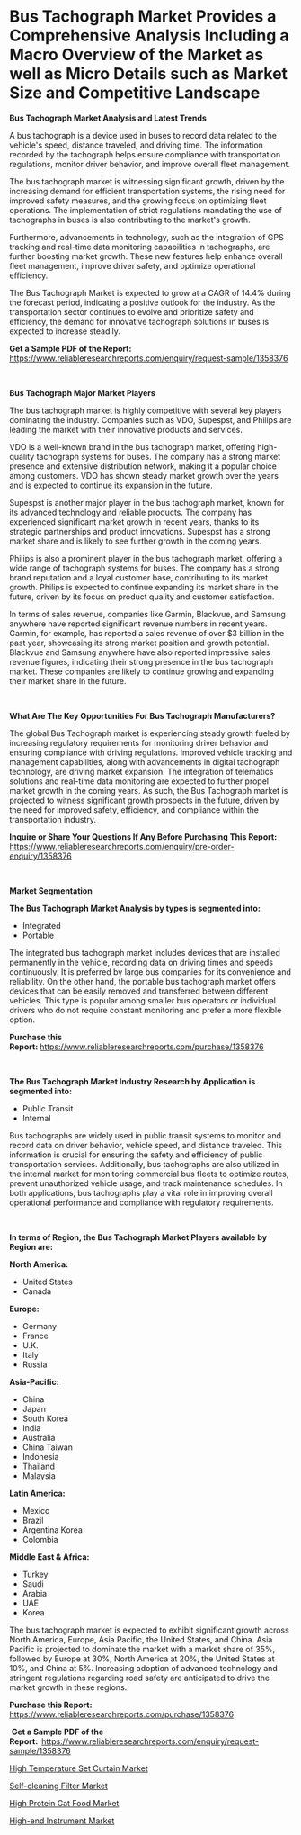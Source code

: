 <p><h1>Bus Tachograph Market Provides a Comprehensive Analysis Including a Macro Overview of the Market as well as Micro Details such as Market Size and Competitive Landscape</h1></p><p><strong>Bus Tachograph Market Analysis and Latest Trends</strong></p>
<p><p>A bus tachograph is a device used in buses to record data related to the vehicle's speed, distance traveled, and driving time. The information recorded by the tachograph helps ensure compliance with transportation regulations, monitor driver behavior, and improve overall fleet management.</p><p>The bus tachograph market is witnessing significant growth, driven by the increasing demand for efficient transportation systems, the rising need for improved safety measures, and the growing focus on optimizing fleet operations. The implementation of strict regulations mandating the use of tachographs in buses is also contributing to the market's growth.</p><p>Furthermore, advancements in technology, such as the integration of GPS tracking and real-time data monitoring capabilities in tachographs, are further boosting market growth. These new features help enhance overall fleet management, improve driver safety, and optimize operational efficiency.</p><p>The Bus Tachograph Market is expected to grow at a CAGR of 14.4% during the forecast period, indicating a positive outlook for the industry. As the transportation sector continues to evolve and prioritize safety and efficiency, the demand for innovative tachograph solutions in buses is expected to increase steadily.</p></p>
<p><strong>Get a Sample PDF of the Report:&nbsp;</strong> <a href="https://www.reliableresearchreports.com/enquiry/request-sample/1358376">https://www.reliableresearchreports.com/enquiry/request-sample/1358376</a></p>
<p>&nbsp;</p>
<p><strong>Bus Tachograph Major Market Players</strong></p>
<p><p>The bus tachograph market is highly competitive with several key players dominating the industry. Companies such as VDO, Supespst, and Philips are leading the market with their innovative products and services. </p><p>VDO is a well-known brand in the bus tachograph market, offering high-quality tachograph systems for buses. The company has a strong market presence and extensive distribution network, making it a popular choice among customers. VDO has shown steady market growth over the years and is expected to continue its expansion in the future.</p><p>Supespst is another major player in the bus tachograph market, known for its advanced technology and reliable products. The company has experienced significant market growth in recent years, thanks to its strategic partnerships and product innovations. Supespst has a strong market share and is likely to see further growth in the coming years.</p><p>Philips is also a prominent player in the bus tachograph market, offering a wide range of tachograph systems for buses. The company has a strong brand reputation and a loyal customer base, contributing to its market growth. Philips is expected to continue expanding its market share in the future, driven by its focus on product quality and customer satisfaction.</p><p>In terms of sales revenue, companies like Garmin, Blackvue, and Samsung anywhere have reported significant revenue numbers in recent years. Garmin, for example, has reported a sales revenue of over $3 billion in the past year, showcasing its strong market position and growth potential. Blackvue and Samsung anywhere have also reported impressive sales revenue figures, indicating their strong presence in the bus tachograph market. These companies are likely to continue growing and expanding their market share in the future.</p></p>
<p>&nbsp;</p>
<p><strong>What Are The Key Opportunities For Bus Tachograph Manufacturers?</strong></p>
<p><p>The global Bus Tachograph market is experiencing steady growth fueled by increasing regulatory requirements for monitoring driver behavior and ensuring compliance with driving regulations. Improved vehicle tracking and management capabilities, along with advancements in digital tachograph technology, are driving market expansion. The integration of telematics solutions and real-time data monitoring are expected to further propel market growth in the coming years. As such, the Bus Tachograph market is projected to witness significant growth prospects in the future, driven by the need for improved safety, efficiency, and compliance within the transportation industry.</p></p>
<p><strong>Inquire or Share Your Questions If Any Before Purchasing This Report:</strong> <a href="https://www.reliableresearchreports.com/enquiry/pre-order-enquiry/1358376">https://www.reliableresearchreports.com/enquiry/pre-order-enquiry/1358376</a></p>
<p>&nbsp;</p>
<p><strong>Market Segmentation</strong></p>
<p><strong>The Bus Tachograph Market Analysis by types is segmented into:</strong></p>
<p><ul><li>Integrated</li><li>Portable</li></ul></p>
<p><p>The integrated bus tachograph market includes devices that are installed permanently in the vehicle, recording data on driving times and speeds continuously. It is preferred by large bus companies for its convenience and reliability. On the other hand, the portable bus tachograph market offers devices that can be easily removed and transferred between different vehicles. This type is popular among smaller bus operators or individual drivers who do not require constant monitoring and prefer a more flexible option.</p></p>
<p><strong>Purchase this Report:&nbsp;</strong><a href="https://www.reliableresearchreports.com/purchase/1358376">https://www.reliableresearchreports.com/purchase/1358376</a></p>
<p>&nbsp;</p>
<p><strong>The Bus Tachograph Market Industry Research by Application is segmented into:</strong></p>
<p><ul><li>Public Transit</li><li>Internal</li></ul></p>
<p><p>Bus tachographs are widely used in public transit systems to monitor and record data on driver behavior, vehicle speed, and distance traveled. This information is crucial for ensuring the safety and efficiency of public transportation services. Additionally, bus tachographs are also utilized in the internal market for monitoring commercial bus fleets to optimize routes, prevent unauthorized vehicle usage, and track maintenance schedules. In both applications, bus tachographs play a vital role in improving overall operational performance and compliance with regulatory requirements.</p></p>
<p>&nbsp;</p>
<p><strong>In terms of Region, the Bus Tachograph Market Players available by Region are:</strong></p>
<p>
    <p> <strong> North America: </strong>
        <ul>
            <li>United States</li>
            <li>Canada</li>
        </ul>
        </p> 
    <p> <strong> Europe: </strong>
        <ul>
            <li>Germany</li>
            <li>France</li>
            <li>U.K.</li>
            <li>Italy</li>
            <li>Russia</li>
        </ul>
        </p> 
    <p> <strong> Asia-Pacific: </strong>
        <ul>
            <li>China</li>
            <li>Japan</li>
            <li>South Korea</li>
            <li>India</li>
            <li>Australia</li>
            <li>China Taiwan</li>
            <li>Indonesia</li>
            <li>Thailand</li>
            <li>Malaysia</li>
        </ul>
        </p> 
    <p> <strong> Latin America: </strong>
        <ul>
            <li>Mexico</li>
            <li>Brazil</li>
            <li>Argentina Korea</li>
            <li>Colombia</li>
        </ul>
        </p> 
    <p> <strong> Middle East & Africa: </strong>
        <ul>
            <li>Turkey</li>
            <li>Saudi</li>
            <li>Arabia</li>
            <li>UAE</li>
            <li>Korea</li>
        </ul>
    </p>
    </p>
<p><p>The bus tachograph market is expected to exhibit significant growth across North America, Europe, Asia Pacific, the United States, and China. Asia Pacific is projected to dominate the market with a market share of 35%, followed by Europe at 30%, North America at 20%, the United States at 10%, and China at 5%. Increasing adoption of advanced technology and stringent regulations regarding road safety are anticipated to drive the market growth in these regions.</p></p>
<p><strong>Purchase this Report: </strong><a href="https://www.reliableresearchreports.com/purchase/1358376">https://www.reliableresearchreports.com/purchase/1358376</a></p>
<p>&nbsp;<strong>Get a Sample PDF of the Report:&nbsp;&nbsp;</strong><a href="https://www.reliableresearchreports.com/enquiry/request-sample/1358376">https://www.reliableresearchreports.com/enquiry/request-sample/1358376</a></p>
<p><strong></strong></p>
<p><p><a href="https://view.publitas.com/reportprime-1/high-temperature-set-curtain-market-size-market-share-and-global-market-analysis-report-2023-2030/">High Temperature Set Curtain Market</a></p><p><a href="https://iodized-pantydraco-05c.notion.site/Self-cleaning-Filter-Market-Research-Report-Reveals-The-Latest-Trends-And-Opportunities-of-this-Mark-40294478959041b6a70d56a6ed4ef7ad">Self-cleaning Filter Market</a></p><p><a href="https://view.publitas.com/reportprime-1/decoding-the-high-protein-cat-food-market-a-deep-dive-into-the-latest-market-trends-market-segmentation-and-competitive-analysis/">High Protein Cat Food Market</a></p><p><a href="https://view.publitas.com/reportprime-1/high-end-instrument-market-size-share-trends-analysis-report-by-application-regional-outlook-competitive-strategies-and-segment-forecasts-2023-2030/">High-end Instrument Market</a></p></p>